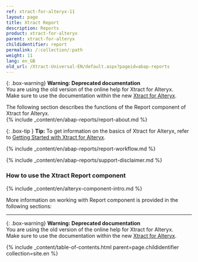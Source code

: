 ```yaml
---
ref: xtract-for-alteryx-11
layout: page
title: Xtract Report
description: Reports
product: xtract-for-alteryx
parent: xtract-for-alteryx
childidentifier: report
permalink: /:collection/:path
weight: 11
lang: en_GB
old_url: /Xtract-Universal-EN/default.aspx?pageid=abap-reports
---
```


{: .box-warning}
**Warning: Deprecated documentation** <br>
You are using the old version of the online help for Xtract for Alteryx.<br>
Make sure to use the documentation within the new [Xtract for Alteryx](https://helpcenter.theobald-software.com/xtract-for-alteryx/documentation/introduction/).

The following section describes the functions of the Report component of Xtract for Alteryx.<br>
{% include _content/en/abap-reports/report-about.md %}


{: .box-tip }
**Tip:** To get information on the basics of Xtract for Alteryx, refer to [Getting Started with Xtract for Alteryx](./getting-started).

{% include _content/en/abap-reports/report-workflow.md %}

{% include _content/en/abap-reports/support-disclaimer.md %}

### How to use the Xtract Report component
{% include _content/en/alteryx-component-intro.md %}


More information on working with Report component is provided in the following sections:

---

{: .box-warning}
**Warning: Deprecated documentation** <br>
You are using the old version of the online help for Xtract for Alteryx.<br>
Make sure to use the documentation within the new [Xtract for Alteryx](https://helpcenter.theobald-software.com/xtract-for-alteryx/documentation/introduction/).

{% include _content/table-of-contents.html parent=page.childidentifier collection=site.en %}
